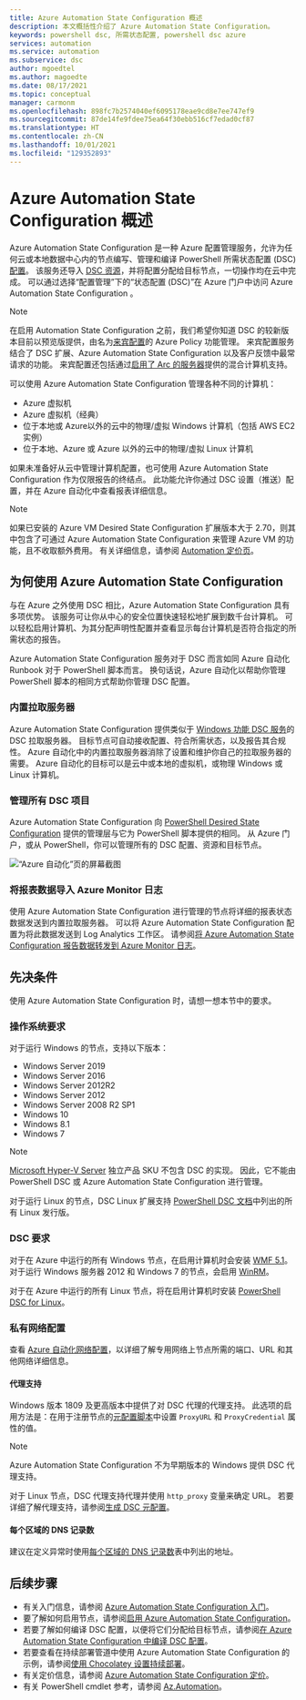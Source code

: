 ```yaml
---
title: Azure Automation State Configuration 概述
description: 本文概括性介绍了 Azure Automation State Configuration。
keywords: powershell dsc, 所需状态配置, powershell dsc azure
services: automation
ms.service: automation
ms.subservice: dsc
author: mgoedtel
ms.author: magoedte
ms.date: 08/17/2021
ms.topic: conceptual
manager: carmonm
ms.openlocfilehash: 898fc7b2574040ef6095178eae9cd8e7ee747ef9
ms.sourcegitcommit: 87de14fe9fdee75ea64f30ebb516cf7edad0cf87
ms.translationtype: HT
ms.contentlocale: zh-CN
ms.lasthandoff: 10/01/2021
ms.locfileid: "129352893"
---
```

# <a name="azure-automation-state-configuration-overview"></a>Azure Automation State Configuration 概述

Azure Automation State Configuration 是一种 Azure 配置管理服务，允许为任何云或本地数据中心内的节点编写、管理和编译 PowerShell 所需状态配置 (DSC) [配置](/powershell/scripting/dsc/configurations/configurations)。 该服务还导入 [DSC 资源](/powershell/scripting/dsc/resources/resources)，并将配置分配给目标节点，一切操作均在云中完成。 可以通过选择“配置管理”下的“状态配置 (DSC)”在 Azure 门户中访问 Azure Automation State Configuration 。

> [!NOTE]
> 在启用 Automation State Configuration 之前，我们希望你知道 DSC 的较新版本目前以预览版提供，由名为[来宾配置](../governance/policy/concepts/guest-configuration.md)的 Azure Policy 功能管理。 来宾配置服务结合了 DSC 扩展、Azure Automation State Configuration 以及客户反馈中最常请求的功能。 来宾配置还包括通过[启用了 Arc 的服务器](../azure-arc/servers/overview.md)提供的混合计算机支持。

可以使用 Azure Automation State Configuration 管理各种不同的计算机：

- Azure 虚拟机
- Azure 虚拟机（经典）
- 位于本地或 Azure以外的云中的物理/虚拟 Windows 计算机（包括 AWS EC2 实例）
- 位于本地、Azure 或 Azure 以外的云中的物理/虚拟 Linux 计算机

如果未准备好从云中管理计算机配置，也可使用 Azure Automation State Configuration 作为仅限报告的终结点。 此功能允许你通过 DSC 设置（推送）配置，并在 Azure 自动化中查看报表详细信息。

> [!NOTE]
> 如果已安装的 Azure VM Desired State Configuration 扩展版本大于 2.70，则其中包含了可通过 Azure Automation State Configuration 来管理 Azure VM 的功能，且不收取额外费用。 有关详细信息，请参阅 [Automation 定价页](https://azure.microsoft.com/pricing/details/automation/)。

## <a name="why-use-azure-automation-state-configuration"></a>为何使用 Azure Automation State Configuration

与在 Azure 之外使用 DSC 相比，Azure Automation State Configuration 具有多项优势。 该服务可让你从中心的安全位置快速轻松地扩展到数千台计算机。 可以轻松启用计算机、为其分配声明性配置并查看显示每台计算机是否符合指定的所需状态的报告。

Azure Automation State Configuration 服务对于 DSC 而言如同 Azure 自动化 Runbook 对于 PowerShell 脚本而言。 换句话说，Azure 自动化以帮助你管理 PowerShell 脚本的相同方式帮助你管理 DSC 配置。

### <a name="built-in-pull-server"></a>内置拉取服务器

Azure Automation State Configuration 提供类似于 [Windows 功能 DSC 服务](/powershell/scripting/dsc/pull-server/pullserver)的 DSC 拉取服务器。 目标节点可自动接收配置、符合所需状态，以及报告其合规性。 Azure 自动化中的内置拉取服务器消除了设置和维护你自己的拉取服务器的需要。 Azure 自动化的目标可以是云中或本地的虚拟机，或物理 Windows 或 Linux 计算机。

### <a name="management-of-all-your-dsc-artifacts"></a>管理所有 DSC 项目

Azure Automation State Configuration 向 [PowerShell Desired State Configuration](/powershell/scripting/dsc/overview/overview) 提供的管理层与它为 PowerShell 脚本提供的相同。 从 Azure 门户，或从 PowerShell，你可以管理所有的 DSC 配置、资源和目标节点。

![“Azure 自动化”页的屏幕截图](./media/automation-dsc-overview/azure-automation-blade.png)

### <a name="import-of-reporting-data-into-azure-monitor-logs"></a>将报表数据导入 Azure Monitor 日志

使用 Azure Automation State Configuration 进行管理的节点将详细的报表状态数据发送到内置拉取服务器。 可以将 Azure Automation State Configuration 配置为将此数据发送到 Log Analytics 工作区。 请参阅[将 Azure Automation State Configuration 报告数据转发到 Azure Monitor 日志](automation-dsc-diagnostics.md)。

## <a name="prerequisites"></a>先决条件

使用 Azure Automation State Configuration 时，请想一想本节中的要求。

### <a name="operating-system-requirements"></a>操作系统要求

对于运行 Windows 的节点，支持以下版本：

- Windows Server 2019
- Windows Server 2016
- Windows Server 2012R2
- Windows Server 2012
- Windows Server 2008 R2 SP1
- Windows 10
- Windows 8.1
- Windows 7

>[!NOTE]
>[Microsoft Hyper-V Server](/windows-server/virtualization/hyper-v/hyper-v-server-2016) 独立产品 SKU 不包含 DSC 的实现。 因此，它不能由 PowerShell DSC 或 Azure Automation State Configuration 进行管理。

对于运行 Linux 的节点，DSC Linux 扩展支持 [PowerShell DSC 文档](/powershell/scripting/dsc/getting-started/lnxgettingstarted)中列出的所有 Linux 发行版。

### <a name="dsc-requirements"></a>DSC 要求

对于在 Azure 中运行的所有 Windows 节点，在启用计算机时会安装 [WMF 5.1](/powershell/scripting/wmf/setup/install-configure)。 对于运行 Windows 服务器 2012 和 Windows 7 的节点，会启用 [WinRM](/powershell/scripting/dsc/troubleshooting/troubleshooting#winrm-dependency)。

对于在 Azure 中运行的所有 Linux 节点，将在启用计算机时安装 [PowerShell DSC for Linux](https://github.com/Microsoft/PowerShell-DSC-for-Linux)。

### <a name="configuration-of-private-networks"></a><a name="network-planning"></a>私有网络配置

查看 [Azure 自动化网络配置](automation-network-configuration.md#hybrid-runbook-worker-and-state-configuration)，以详细了解专用网络上节点所需的端口、URL 和其他网络详细信息。

#### <a name="proxy-support"></a>代理支持

Windows 版本 1809 及更高版本中提供了对 DSC 代理的代理支持。 此选项的启用方法是：在用于注册节点的[元配置脚本](automation-dsc-onboarding.md#generate-dsc-metaconfigurations)中设置 `ProxyURL` 和 `ProxyCredential` 属性的值。

>[!NOTE]
>Azure Automation State Configuration 不为早期版本的 Windows 提供 DSC 代理支持。

对于 Linux 节点，DSC 代理支持代理并使用 `http_proxy` 变量来确定 URL。 若要详细了解代理支持，请参阅[生成 DSC 元配置](automation-dsc-onboarding.md#generate-dsc-metaconfigurations)。

#### <a name="dns-records-per-region"></a>每个区域的 DNS 记录数

建议在定义异常时使用[每个区域的 DNS 记录数](how-to/automation-region-dns-records.md)表中列出的地址。

## <a name="next-steps"></a>后续步骤

- 有关入门信息，请参阅 [Azure Automation State Configuration 入门](automation-dsc-getting-started.md)。
- 要了解如何启用节点，请参阅[启用 Azure Automation State Configuration](automation-dsc-onboarding.md)。
- 若要了解如何编译 DSC 配置，以便将它们分配给目标节点，请参阅[在 Azure Automation State Configuration 中编译 DSC 配置](automation-dsc-compile.md)。
- 若要查看在持续部署管道中使用 Azure Automation State Configuration 的示例，请参阅[使用 Chocolatey 设置持续部署](automation-dsc-cd-chocolatey.md)。
- 有关定价信息，请参阅 [Azure Automation State Configuration 定价](https://azure.microsoft.com/pricing/details/automation/)。
- 有关 PowerShell cmdlet 参考，请参阅 [Az.Automation](/powershell/module/az.automation)。
